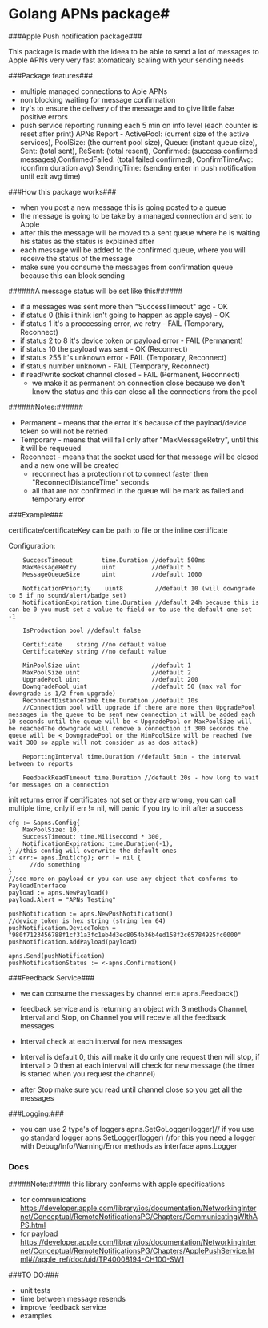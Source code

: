# Golang APNs package#
###Apple Push notification package###

This package is made with the ideea to be able to send a lot of messages
to Apple APNs very very fast atomaticaly scaling with your sending needs

###Package features###
- multiple managed connections to Aple APNs
- non blocking waiting for message confirmation
- try's to ensure the delivery of the message and to give little false positive errors
- push service reporting running each 5 min on info level (each counter is reset after print)
    APNs Report - ActivePool: (current size of the active services), PoolSize: (the current pool size), Queue: (instant queue size), Sent: (total sent), ReSent: (total resent), Confirmed: (success confirmed messages),ConfirmedFailed: (total failed confirmed), ConfirmTimeAvg: (confirm duration avg) SendingTime: (sending enter in push notification until exit avg time)

###How this package works###
- when you post a new message this is going posted to a queue
- the message is going to be take by a managed connection and sent to Apple
- after this the message will be moved to a sent queue where he is
   waiting his status as the status is explained after
- each message will be added to the confirmed queue, where you will receive the status of the message
- make sure you consume the messages from confirmation queue because this can block sending

######A message status will be set like this######
- if a messages was sent more then "SuccessTimeout" ago 			    - OK
- if status 0 (this i think isn't going to happen as apple says)     - OK
- if status 1 it's a proccessing error, we retry                     - FAIL (Temporary, Reconnect)
- if status 2 to 8 it's device token or payload error                - FAIL (Permanent)
- if status 10 the payload was sent                                  - OK (Reconnect)
- if status 255 it's unknown error                                   - FAIL (Temporary, Reconnect)
- if status number unknown                                           - FAIL (Temporary, Reconnect)
- if read/write socket channel closed								- FAIL (Permanent, Reconnect)
    - we make it as permanent on connection close because we don't know the status and this can close all the connections from the pool

######Notes:######
 - Permanent - means that the error it's because of the payload/device token so will not be retried
 - Temporary - means that will fail only after "MaxMessageRetry", until this it will be requeued
 - Reconnect - means that the socket used for that message will be closed and a new one will be created
    - reconnect has a protection not to connect faster then "ReconnectDistanceTime" seconds
    - all that are not confirmed in the queue will be mark as failed and temporary error

###Example###

 certificate/certificateKey can be path to file or the inline certificate

Configuration:

        SuccessTimeout        time.Duration //default 500ms
		MaxMessageRetry       uint 			//default 5
	    MessageQueueSize      uint          //default 1000
	    
        NotficationPriority    uint8         //default 10 (will downgrade to 5 if no sound/alert/badge set)
        NotificationExpiration time.Duration //default 24h because this is can be 0 you must set a value to field or to use the default one set -1 

		IsProduction bool //default false

		Certificate    string //no default value
		CertificateKey string //no default value

		MinPoolSize uint                    //default 1
		MaxPoolSize uint                    //default 2
		UpgradePool uint                    //default 200
		DowngradePool uint                  //default 50 (max val for downgrade is 1/2 from upgrade)
		ReconnectDistanceTime time.Duration //default 10s
		//Connection pool will upgrade if there are more then UpgradePool messages in the queue to be sent new connection it will be added each 10 seconds until the queue will be < UpgradePool or MaxPoolSize will be reachedThe downgrade will remove a connection if 300 seconds the queue will be < DowngradePool or the MinPoolSize will be reached (we wait 300 so apple will not consider us as dos attack)

        ReportingInterval time.Duration //default 5min - the interval between to reports

        FeedbackReadTimeout time.Duration //default 20s - how long to wait for messages on a connection


init returns error if certificates not set or they are wrong, 
you can call multiple time, only if err != nil, will panic if you try to init after a success
    
    cfg := &apns.Config{
        MaxPoolSize: 10,
        SuccessTimeout: time.Miliseccond * 300,
        NotificationExpiration: time.Duration(-1),
    } //this config will overwrite the default ones
    if err:= apns.Init(cfg); err != nil {
    	  //do something
    }
    //see more on payload or you can use any object that conforms to PayloadInterface
    payload := apns.NewPayload()
    payload.Alert = "APNs Testing"

    pushNotification := apns.NewPushNotification()
    //device token is hex string (string len 64)
    pushNotification.DeviceToken = "980f7123456788f1cf31a3fc1eb4d3ec8054b36b4ed158f2c65784925fc0000"
    pushNotification.AddPayload(payload)

    apns.Send(pushNotification)
    pushNotificationStatus := <-apns.Confirmation()

###Feedback Service###
- we can consume the messages  by channel
	     err:= apns.Feedback()

- feedback service and is returning an object with 3 methods Channel, Interval and Stop, on Channel you will recevie all the feedback messages
- Interval check at each interval for new messages
- Interval is default 0, this will make it do only one request then will stop, if interval > 0 then at each interval will check for new message (the timer is started when you request the channel)
- after Stop make sure you read until channel close so you get all the messages
    
###Logging:###
- you can use 2 type's of loggers
        apns.SetGoLogger(logger)// if you use go standard logger
        apns.SetLogger(logger) //for this you need a logger with Debug/Info/Warning/Error methods as interface apns.Logger

### Docs ###

#####Note:#####
 this library conforms with apple specifications
 - for communications
    https://developer.apple.com/library/ios/documentation/NetworkingInternet/Conceptual/RemoteNotificationsPG/Chapters/CommunicatingWIthAPS.html
 - for payload
    https://developer.apple.com/library/ios/documentation/NetworkingInternet/Conceptual/RemoteNotificationsPG/Chapters/ApplePushService.html#//apple_ref/doc/uid/TP40008194-CH100-SW1

###TO DO:###
- unit tests
- time between message resends
- improve feedback service
- examples